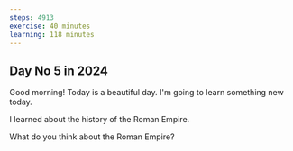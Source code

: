 ```yaml
---
steps: 4913
exercise: 40 minutes
learning: 118 minutes
---
```

## Day No 5 in 2024
Good morning! Today is a beautiful day.
I'm going to learn something new today.

I learned about the history of the Roman Empire.

What do you think about the Roman Empire?
